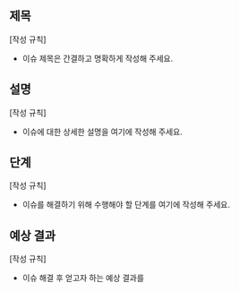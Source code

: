 ## 제목

[작성 규칙]
- 이슈 제목은 간결하고 명확하게 작성해 주세요.

## 설명

[작성 규칙]
- 이슈에 대한 상세한 설명을 여기에 작성해 주세요.

## 단계

[작성 규칙]
- 이슈를 해결하기 위해 수행해야 할 단계를 여기에 작성해 주세요.

## 예상 결과

[작성 규칙]
- 이슈 해결 후 얻고자 하는 예상 결과를 
